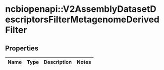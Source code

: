 # ncbiopenapi::V2AssemblyDatasetDescriptorsFilterMetagenomeDerivedFilter


## Properties
Name | Type | Description | Notes
------------ | ------------- | ------------- | -------------


